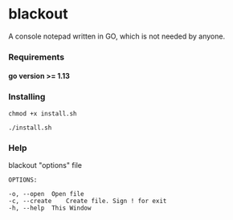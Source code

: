 # blackout
A console notepad written in GO, which is not needed by anyone.

### Requirements
#### go version >= 1.13

### Installing
<pre><code>chmod +x install.sh</code></pre>
 <pre><code>./install.sh</code></pre>
### Help
blackout "options" file

	OPTIONS:

	-o, --open	Open file
	-c, --create	Create file. Sign ! for exit
	-h, --help	This Window
